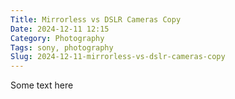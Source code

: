 ```yaml
---
Title: Mirrorless vs DSLR Cameras Copy
Date: 2024-12-11 12:15
Category: Photography
Tags: sony, photography
Slug: 2024-12-11-mirrorless-vs-dslr-cameras-copy
---
```


Some text here
